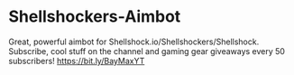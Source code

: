 # Shellshockers-Aimbot
Great, powerful aimbot for Shellshock.io/Shellshockers/Shellshock.
Subscribe, cool stuff on the channel and gaming gear giveaways every 50 subscribers! https://bit.ly/BayMaxYT

